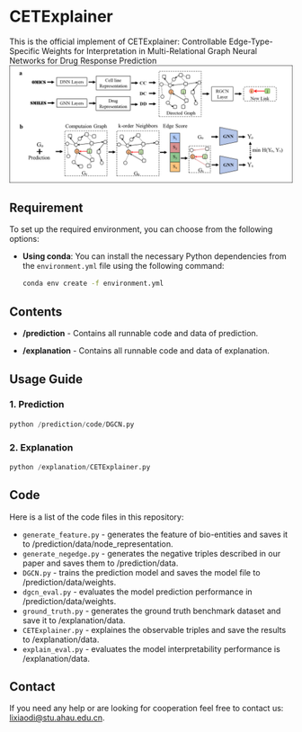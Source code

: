 # CETExplainer
This is the official implement of CETExplainer: Controllable Edge-Type-Specific Weights for Interpretation in Multi-Relational Graph Neural Networks for Drug Response Prediction
![The pipeline of our proposed methods](img.png)

## Requirement

To set up the required environment, you can choose from the following options:

- **Using conda**:
  You can install the necessary Python dependencies from the `environment.yml` file using the following command:

  ```bash
  conda env create -f environment.yml
  ```

## Contents

- **/prediction** - Contains all runnable code and data of prediction.

- **/explanation** - Contains all runnable code and data of explanation.

## Usage Guide

### 1. Prediction
  ```python
  python /prediction/code/DGCN.py
  ```

### 2. Explanation
  ```python
  python /explanation/CETExplainer.py
  ```

## Code

Here is a list of the code files in this repository:

- `generate_feature.py` - generates the feature of bio-entities and saves it to /prediction/data/node_representation.
- `generate_negedge.py` - generates the negative triples described in our paper and saves them to /prediction/data.
- `DGCN.py` - trains the prediction model and saves the model file to /prediction/data/weights.
- `dgcn_eval.py` - evaluates the model prediction performance in /prediction/data/weights.
- `ground_truth.py` - generates the ground truth benchmark dataset and save it to /explanation/data.
- `CETExplainer.py` - explaines the observable triples and save the results to  /explanation/data.
- `explain_eval.py` - evaluates the model interpretability performance is /explanation/data.


## Contact

If you need any help or are looking for cooperation feel free to contact us: lixiaodi@stu.ahau.edu.cn.



